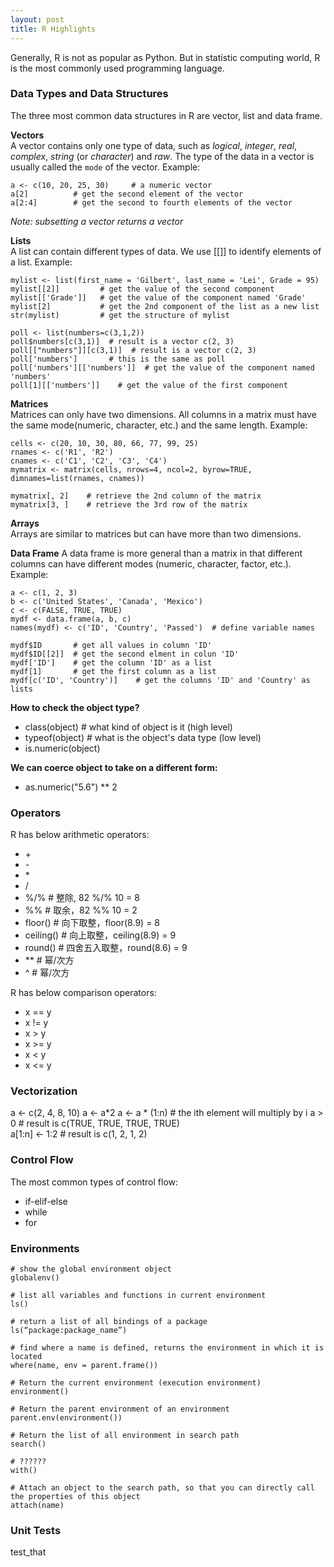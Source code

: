 ```yaml
---
layout: post
title: R Highlights
---
```


Generally, R is not as popular as Python. But in statistic computing world, R is the most commonly used programming language.  

### Data Types and Data Structures
The three most common data structures in R are vector, list and data frame.

**Vectors**   
A vector contains only one type of data, such as *logical*, *integer*, *real*, *complex*, *string* (or *character*) and *raw*. The type of the data in a vector is usually called the `mode` of the vector.  Example:
```
a <- c(10, 20, 25, 30)     # a numeric vector
a[2]          # get the second element of the vector
a[2:4]        # get the second to fourth elements of the vector
```
*Note: subsetting a vector returns a vector*

**Lists**  
A list can contain different types of data. We use [[]] to identify elements of a list. Example:
```
mylist <- list(first_name = 'Gilbert', last_name = 'Lei', Grade = 95)  
mylist[[2]]         # get the value of the second component
mylist[['Grade']]   # get the value of the component named 'Grade'
mylist[2]           # get the 2nd component of the list as a new list
str(mylist)         # get the structure of mylist

poll <- list(numbers=c(3,1,2))
poll$numbers[c(3,1)]  # result is a vector c(2, 3)
poll[["numbers"]][c(3,1)]  # result is a vector c(2, 3)
poll['numbers']       # this is the same as poll
poll['numbers'][['numbers']]  # get the value of the component named 'numbers'
poll[1][['numbers']]    # get the value of the first component

```


**Matrices**  
Matrices can only have two dimensions. All columns in a matrix must have the same mode(numeric, character, etc.) and the same length. Example:
```
cells <- c(20, 10, 30, 80, 66, 77, 99, 25)  
rnames <- c('R1', 'R2')
cnames <- c('C1', 'C2', 'C3', 'C4')
mymatrix <- matrix(cells, nrows=4, ncol=2, byrow=TRUE, dimnames=list(rnames, cnames))  

mymatrix[, 2]    # retrieve the 2nd column of the matrix  
mymatrix[3, ]    # retrieve the 3rd row of the matrix  
```


**Arrays**  
Arrays are similar to matrices but can have more than two dimensions.  

**Data Frame**
A data frame is more general than a matrix in that different columns can have different modes (numeric, character, factor, etc.). Example:
```
a <- c(1, 2, 3)
b <- c('United States', 'Canada', 'Mexico')
c <- c(FALSE, TRUE, TRUE)
mydf <- data.frame(a, b, c)  
names(mydf) <- c('ID', 'Country', 'Passed')  # define variable names

mydf$ID       # get all values in column 'ID'
mydf$ID[[2]]  # get the second elment in colun 'ID'  
mydf['ID']    # get the column 'ID' as a list  
mydf[1]       # get the first column as a list  
mydf[c('ID', 'Country')]    # get the columns 'ID' and 'Country' as lists
```


**How to check the object type?**  
- class(object)          # what kind of object is it (high level)
- typeof(object)         # what is the object's data type (low level)
- is.numeric(object)

**We can coerce object to take on a different form:**
- as.numeric("5.6") ** 2


### Operators
R has below arithmetic operators:  
- \+
- \-
- \*
- /
- %/%      # 整除, 82 %/% 10 = 8
- %%      # 取余，82 %% 10 = 2
- floor() # 向下取整，floor(8.9) = 8
- ceiling() # 向上取整，ceiling(8.9) = 9
- round()    # 四舍五入取整，round(8.6) = 9  
- **      # 幂/次方
- ^       # 幂/次方


R has below comparison operators:  
- x == y  
- x != y  
- x > y  
- x >= y  
- x < y  
- x <= y  


### Vectorization
a <- c(2, 4, 8, 10)
a <- a*2
a <- a * (1:n)   # the ith element will multiply by i
a > 0     # result is c(TRUE, TRUE, TRUE, TRUE)  
a[1:n] <- 1:2   # result is c(1, 2, 1, 2)


### Control Flow
The most common types of control flow:
- if-elif-else
- while
- for


### Environments

```
# show the global environment object
globalenv()       

# list all variables and functions in current environment
ls()

# return a list of all bindings of a package
ls(“package:package_name”)

# find where a name is defined, returns the environment in which it is located
where(name, env = parent.frame())

# Return the current environment (execution environment)
environment()	    

# Return the parent environment of an environment
parent.env(environment())	  

# Return the list of all environment in search path
search()	       

# ??????
with()

# Attach an object to the search path, so that you can directly call the properties of this object
attach(name)

```


### Unit Tests
test_that
